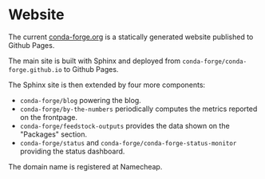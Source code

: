 # Website

The current [conda-forge.org](https://conda-forge.org) is a statically generated website published to Github Pages.

The main site is built with Sphinx and deployed from `conda-forge/conda-forge.github.io` to Github Pages.

The Sphinx site is then extended by four more components:

- `conda-forge/blog` powering the blog.
- `conda-forge/by-the-numbers` periodically computes the metrics reported on the frontpage.
- `conda-forge/feedstock-outputs` provides the data shown on the "Packages" section.
- `conda-forge/status` and `conda-forge/conda-forge-status-monitor` providing the status dashboard.

The domain name is registered at Namecheap.

